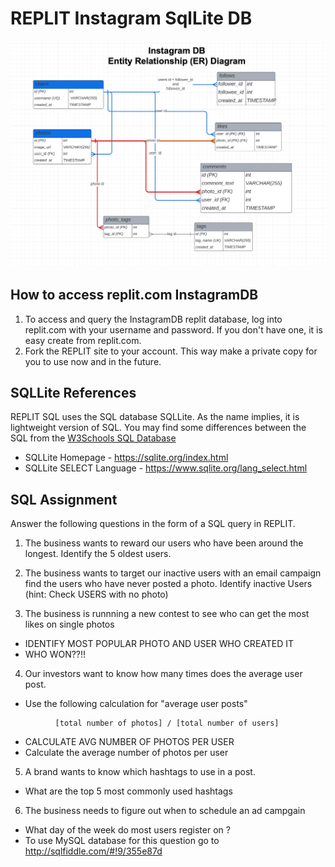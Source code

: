 # REPLIT Instagram SqlLite DB 

![Instagram ER Diagram](InstagramDB-ERDiagram.jpg)

## How to access replit.com InstagramDB
1. To access and query the InstagramDB replit database, log into replit.com with your username and password.  If you don't have one, it is easy create from replit.com.
2. Fork the REPLIT site to your account.  This way make a private copy for you to use now and in the future.


## SQLLite References

REPLIT SQL uses the SQL database SQLLite.  As the name implies, it is lightweight version of SQL.  You may find some differences between the SQL from the [W3Schools SQL Database](https://www.w3schools.com/sql/trysql.asp?filename=trysql_editor)


- SQLLite Homepage - https://sqlite.org/index.html 
- SQLLite SELECT Language - https://www.sqlite.org/lang_select.html

## SQL Assignment
Answer the following questions in the form of a SQL query in REPLIT.

1. The business wants to reward our users who have been around the longest. 
   Identify the 5 oldest users.
2. The business wants to target our inactive users with an email campaign 
  find the users who have never posted a photo.
   Identify inactive Users (hint: Check USERS with no photo)

3. The business is runnning a new contest to see who can get the most likes on single photos
  - IDENTIFY MOST POPULAR PHOTO AND USER WHO CREATED IT
  - WHO WON??!!



4.   Our investors want to know how many times does the average user post.
  - Use the following calculation for "average user posts"
  ```
            [total number of photos] / [total number of users]
  ```
  - CALCULATE AVG NUMBER OF PHOTOS PER USER
  - Calculate the average number of photos per user



5. A brand wants to know  which hashtags to use in a post.
  - What are the top 5 most commonly used hashtags



6.  The business needs to figure out when to schedule an ad campgain
- What day of the week do most users register on ?
- To use MySQL database for this question go to http://sqlfiddle.com/#!9/355e87d

